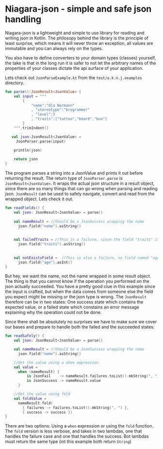 # Niagara-json - simple and safe json handling


Niagara-json is a lightweight and simple to use library for reading and writing json in Kotlin.
The philosopy behind the library is the principle of least surprise, which means it will
never throw an exception, all values are immutable and you can always rely on the types.

You also have to define converters to your domain types (classes) yourself, the take is that in the
long run it is safer to not let the arbitrary names of the properties of your classes
dictate the api surface of your application.

Lets check out `JsonParseExample.kt` from the `test/o.k.n.j.examples` directory.

```kotlin 
fun parse():JsonResult<JsonValue> {
    val input = """
        { 
            "name":"Ola Normann"
            , "stereotype":"brogrammer"
            , "level":3
            , "traits":["tattoo","beard","bun"]
        }
    """.trimIndent()

   val json:JsonResult<JsonValue> =
     JsonParser.parse(input)

    println(json)
    
    return json
}
```

The program parses a string into a JsonValue and prints it out before returning the result.
The return type of `JsonParser.parse` is `JsonResult<JsonValue>`. It wraps the 
actual json structure in a result object, since there are so many things that can go wrong
when parsing and reading json. `JsonResult` can be used to safely navigate, convert and read
from the wrapped object. Lets check it out.

```kotlin
fun readFields() {
    val json: JsonResult<JsonValue> = parse()
    
    val nameResult = //Should be a JsonSuccess wrapping the name
      json.field("name").asString()
    
    
    val failedTraits = //This is a failure, since the field "traits" is not a string but an array
      json.field("traits").asString()
    
    
    val notExistsField =  //This is also a failure, no field named "age" is present
      json.field("age").asInt()
}
```
But hey, we want the name, not the name wrapped in some result object. The thing is that
you cannot know if the operation you performed on the json actually succeeded. You have a pretty
good clue in this example since the input is crafted, but when the data comes from someone else
the field you expect might be missing or the json type is wrong. The `JsonResult` therefore
can be in two states: One success state which contains the expected value, or a failed state which
constains an error message explaining why the operation could not be done.


Since there shall be absolutely no surprises we have to make sure we cover our bases and prepare to
handle both the failed and the succeeded states:


```kotlin
fun readSafely() {
    val json: JsonResult<JsonValue> = parse()

    val nameResult = //Should be a JsonSuccess wrapping the name
      json.field("name").asString()

    //Get the value using a when expression
    val value =
      when (nameResult) {
          is JsonFail    -> nameResult.failures.toList().mkString(", ")
          is JsonSuccess -> nameResult.value
      }

    //Get the value using fold
    val foldValue =
      nameResult.fold(
        { failures -> failures.toList().mkString(", ") },
        { success -> success })
}
```
There are two options: Using a `when` expression or using the `fold` function. The `fold`
version is less verbose, and takes in two lambdas, one that handles the failure case and one
that handles the success. Bot lambdas must return the same type (int this example both return  `String`)